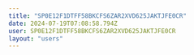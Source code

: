 ```yaml
---
title: "SP0E12F1DTFF58BKCFS6ZAR2XVD625JAKTJFE0CR"
date: 2024-07-19T07:08:58.794Z
user: SP0E12F1DTFF58BKCFS6ZAR2XVD625JAKTJFE0CR
layout: "users"
---
```

    